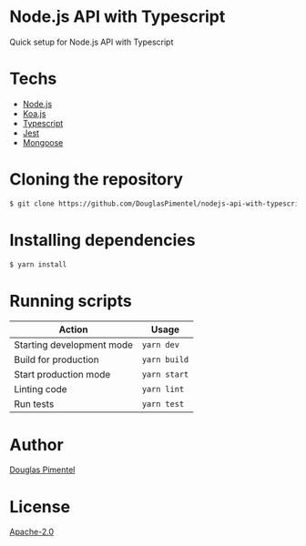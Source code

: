 # Node.js API with Typescript

Quick setup for Node.js API with Typescript

# Techs

- [Node.js](https://nodejs.org/en/)
- [Koa.js](https://koajs.com/)
- [Typescript](https://www.typescriptlang.org/)
- [Jest](https://jestjs.io/pt-BR/)
- [Mongoose](https://mongoosejs.com/)

# Cloning the repository

```bash
$ git clone https://github.com/DouglasPimentel/nodejs-api-with-typescript.git
```

# Installing dependencies

```bash
$ yarn install
```

# Running scripts

| Action                    | Usage        |
| ------------------------- | ------------ |
| Starting development mode | `yarn dev`   |
| Build for production      | `yarn build` |
| Start production mode     | `yarn start` |
| Linting code              | `yarn lint`  |
| Run tests                 | `yarn test`  |

# Author

[Douglas Pimentel](https://twitter.com/doug_pimentel)

# License

[Apache-2.0](http://www.apache.org/licenses/LICENSE-2.0)
